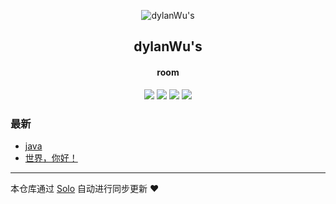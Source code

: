 <p align="center"><img alt="dylanWu's" src="https://image.baidu.com/search/detail?ct=503316480&z=undefined&tn=baiduimagedetail&ipn=d&word=%E5%9B%BE%E6%A0%87&step_word=&ie=utf-8&in=&cl=2&lm=-1&st=undefined&hd=undefined&latest=undefined&copyright=undefined&cs=2729073035,2107140774&os=3478241244,523860554&simid=41589497,3568664418&pn=80&rn=1&di=243460&ln=1020&fr=&fmq=1568217958649_R&fm=&ic=undefined&s=undefined&se=&sme=&tab=0&width=undefined&height=undefined&face=undefined&is=0,0&istype=0&ist=&jit=&bdtype=11&spn=0&pi=0&gsm=0&hs=2&objurl=http%3A%2F%2Fpic2.zhimg.com%2Fv2-62b3abec1d74155e4f1679b3a5115afd_r.jpg&rpstart=0&rpnum=0&adpicid=0&force=undefined"></p><h2 align="center">
dylanWu's
</h2>

<h4 align="center">room</h4>
<p align="center"><a title="dylanWu's" target="_blank" href="https://github.com/XiaokaiWu/solo-blog"><img src="https://img.shields.io/github/last-commit/XiaokaiWu/solo-blog.svg?style=flat-square&color=FF9900"></a>
<a title="GitHub repo size in bytes" target="_blank" href="https://github.com/XiaokaiWu/solo-blog"><img src="https://img.shields.io/github/repo-size/XiaokaiWu/solo-blog.svg?style=flat-square"></a>
<a title="Solo Version" target="_blank" href="https://github.com/b3log/solo/releases"><img src="https://img.shields.io/badge/solo-3.6.4-f1e05a.svg?style=flat-square&color=blueviolet"></a>
<a title="Hits" target="_blank" href="https://github.com/b3log/hits"><img src="https://hits.b3log.org/XiaokaiWu/solo-blog.svg"></a></p>

### 最新

* [java](http://www.git0.cn/articles/2019/09/12/1568217840554.html)
* [世界，你好！](http://www.git0.cn/hello-solo)



---

本仓库通过 [Solo](https://github.com/b3log/solo) 自动进行同步更新 ❤️ 